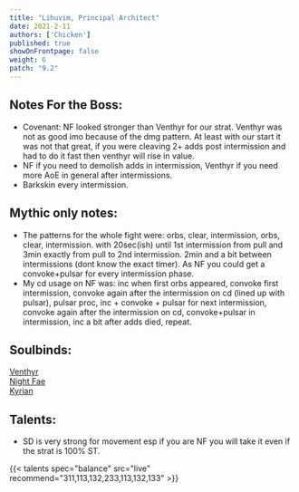 ```yaml
---
title: "Lihuvim, Principal Architect"
date: 2021-2-11
authors: ['Chicken']
published: true
showOnFrontpage: false
weight: 6
patch: "9.2"
---
```



## Notes For the Boss:
- Covenant: NF looked stronger than Venthyr for our strat. Venthyr was not as good imo because of the dmg pattern. At least with our start it was not that great, if you were cleaving 2+ adds post intermission and had to do it fast then venthyr will rise in value.
- NF if you need to demolish adds in intermission, Venthyr if you need more AoE in general after intermissions.
- Barkskin every intermission.


## Mythic only notes:
- The patterns for the whole fight were: orbs, clear, intermission, orbs, clear, intermission. with 20sec(ish) until 1st intermission from pull and 3min exactly from pull to 2nd intermission. 2min and a bit between intermissions (dont know the exact timer). As NF you could get a convoke+pulsar for every intermission phase. 
- My cd usage on NF was: inc when first orbs appeared, convoke first intermission, convoke again after the intermission on cd (lined up with pulsar), pulsar proc, inc + convoke + pulsar for next intermission, convoke again after the intermission on cd, convoke+pulsar in intermission, inc a bit after adds died, repeat.

## Soulbinds:
[Venthyr](https://ptr.wowhead.com/soulbind-calc/venthyr/theotar-the-mad-duke/druid/AwCWb74CBTUgCBU1yggSBTWHCCUy4ggjBTJJCBV2AAg1Mj8I)
<br>[Night Fae](https://ptr.wowhead.com/soulbind-calc/night-fae/niya/druid/AwCW5b4CBTXKCCU1IAgTBTXGCBUy5AglMuIIIhUySQgldgAI)
<br>[Kyrian](https://ptr.wowhead.com/soulbind-calc/kyrian/forgelite-prime-mikanikos/druid/AwaW5ZYBBTXKCBMFNYIIFTLkCCUy4ggiFTJJCDV2AAg)

## Talents:

- SD is very strong for movement esp if you are NF you will take it even if the strat is 100% ST.

{{< talents spec="balance" src="live" recommend="311,113,132,233,113,132,133" >}}
